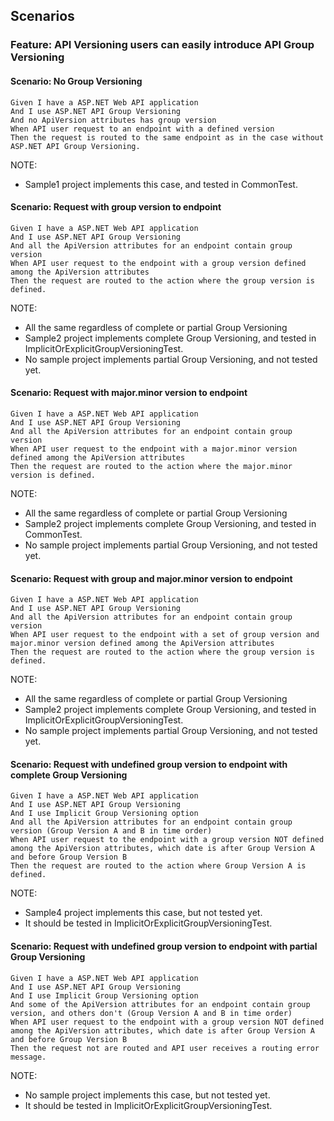 ﻿## Scenarios

### Feature: API Versioning users can easily introduce API Group Versioning

#### Scenario: No Group Versioning
```
Given I have a ASP.NET Web API application
And I use ASP.NET API Group Versioning
And no ApiVersion attributes has group version
When API user request to an endpoint with a defined version
Then the request is routed to the same endpoint as in the case without ASP.NET API Group Versioning.
```
NOTE:
* Sample1 project implements this case, and tested in CommonTest.


#### Scenario: Request with group version to endpoint
```
Given I have a ASP.NET Web API application
And I use ASP.NET API Group Versioning
And all the ApiVersion attributes for an endpoint contain group version
When API user request to the endpoint with a group version defined among the ApiVersion attributes
Then the request are routed to the action where the group version is defined.
```
NOTE:
* All the same regardless of complete or partial Group Versioning
* Sample2 project implements complete Group Versioning, and tested in ImplicitOrExplicitGroupVersioningTest.
* No sample project implements partial Group Versioning, and not tested yet.

#### Scenario: Request with major.minor version to endpoint
```
Given I have a ASP.NET Web API application
And I use ASP.NET API Group Versioning
And all the ApiVersion attributes for an endpoint contain group version
When API user request to the endpoint with a major.minor version defined among the ApiVersion attributes
Then the request are routed to the action where the major.minor version is defined.
```
NOTE:
* All the same regardless of complete or partial Group Versioning
* Sample2 project implements complete Group Versioning, and tested in CommonTest.
* No sample project implements partial Group Versioning, and not tested yet.

#### Scenario: Request with group and major.minor version to endpoint
```
Given I have a ASP.NET Web API application
And I use ASP.NET API Group Versioning
And all the ApiVersion attributes for an endpoint contain group version
When API user request to the endpoint with a set of group version and major.minor version defined among the ApiVersion attributes
Then the request are routed to the action where the group version is defined.
```
NOTE:
* All the same regardless of complete or partial Group Versioning
* Sample2 project implements complete Group Versioning, and tested in ImplicitOrExplicitGroupVersioningTest.
* No sample project implements partial Group Versioning, and not tested yet.

#### Scenario: Request with undefined group version to endpoint with complete Group Versioning
```
Given I have a ASP.NET Web API application
And I use ASP.NET API Group Versioning
And I use Implicit Group Versioning option
And all the ApiVersion attributes for an endpoint contain group version (Group Version A and B in time order)
When API user request to the endpoint with a group version NOT defined among the ApiVersion attributes, which date is after Group Version A and before Group Version B
Then the request are routed to the action where Group Version A is defined.
```
NOTE:
* Sample4 project implements this case, but not tested yet.
* It should be tested in ImplicitOrExplicitGroupVersioningTest.

#### Scenario: Request with undefined group version to endpoint with partial Group Versioning
```
Given I have a ASP.NET Web API application
And I use ASP.NET API Group Versioning
And I use Implicit Group Versioning option
And some of the ApiVersion attributes for an endpoint contain group version, and others don't (Group Version A and B in time order)
When API user request to the endpoint with a group version NOT defined among the ApiVersion attributes, which date is after Group Version A and before Group Version B
Then the request not are routed and API user receives a routing error message.
```
NOTE:
* No sample project implements this case, but not tested yet.
* It should be tested in ImplicitOrExplicitGroupVersioningTest.
